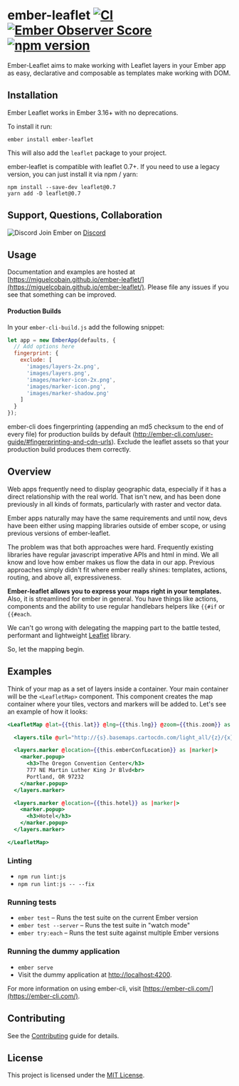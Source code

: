 # ember-leaflet [![CI](https://github.com/miguelcobain/ember-leaflet/workflows/CI/badge.svg)](https://github.com/miguelcobain/ember-leaflet/actions?query=workflow%3ACI) [![Ember Observer Score](http://emberobserver.com/badges/ember-leaflet.svg)](http://emberobserver.com/addons/ember-leaflet) [![npm version](https://badge.fury.io/js/ember-leaflet.svg)](https://badge.fury.io/js/ember-leaflet)

Ember-Leaflet aims to make working with Leaflet layers in your Ember app as easy, declarative and composable as templates make working with DOM.

## Installation

Ember Leaflet works in Ember 3.16+ with no deprecations.

To install it run:

```
ember install ember-leaflet
```

This will also add the `leaflet` package to your project.

ember-leaflet is compatible with leaflet 0.7+. If you need to use a legacy version, you can just install it via npm / yarn:

```
npm install --save-dev leaflet@0.7
yarn add -D leaflet@0.7
```

## Support, Questions, Collaboration

![Discord](https://img.shields.io/discord/480462759797063690.svg?logo=discord) Join Ember on [Discord](https://discord.gg/zT3asNS)

## Usage

Documentation and examples are hosted at [https://miguelcobain.github.io/ember-leaflet/](https://miguelcobain.github.io/ember-leaflet/).
Please file any issues if you see that something can be improved.

#### Production Builds

In your `ember-cli-build.js` add the following snippet:

```js
let app = new EmberApp(defaults, {
  // Add options here
  fingerprint: {
    exclude: [
      'images/layers-2x.png',
      'images/layers.png',
      'images/marker-icon-2x.png',
      'images/marker-icon.png',
      'images/marker-shadow.png'
    ]
  }
});
```

ember-cli does fingerprinting (appending an md5 checksum to the end of every file) for production builds by default (http://ember-cli.com/user-guide/#fingerprinting-and-cdn-urls). Exclude the leaflet assets so that your production build produces them correctly.

## Overview

Web apps frequently need to display geographic data, especially if it has a direct relationship with the real world. That isn't new, and has been done previously in all kinds of formats, particularly with raster and vector data.

Ember apps naturally may have the same requirements and until now, devs have been either using mapping libraries outside of ember scope, or using previous versions of ember-leaflet.

The problem was that both approaches were hard. Frequently existing libraries have regular javascript imperative APIs and html in mind. We all know and love how ember makes us flow the data in our app. Previous approaches simply didn't fit where ember really shines: templates, actions, routing, and above all, expressiveness.

**Ember-leaflet allows you to express your maps right in your templates.** Also, it is streamlined for ember in general. You have things like actions, components and the ability to use regular handlebars helpers like `{{#if` or `{{#each`.

We can't go wrong with delegating the mapping part to the battle tested, performant and lightweight [Leaflet](http://leafletjs.com/) library.

So, let the mapping begin.

## Examples

Think of your map as a set of layers inside a container. Your main container will be the `<LeafletMap>` component. This component creates the map container where your tiles, vectors and markers will be added to. Let's see an example of how it looks:

```hbs
<LeafletMap @lat={{this.lat}} @lng={{this.lng}} @zoom={{this.zoom}} as |layers|>

  <layers.tile @url="http://{s}.basemaps.cartocdn.com/light_all/{z}/{x}/{y}.png" />

  <layers.marker @location={{this.emberConfLocation}} as |marker|>
    <marker.popup>
      <h3>The Oregon Convention Center</h3>
      777 NE Martin Luther King Jr Blvd<br>
      Portland, OR 97232
    </marker.popup>
  </layers.marker>

  <layers.marker @location={{this.hotel}} as |marker|>
    <marker.popup>
      <h3>Hotel</h3>
    </marker.popup>
  </layers.marker>

</LeafletMap>
```

### Linting

- `npm run lint:js`
- `npm run lint:js -- --fix`

### Running tests

- `ember test` – Runs the test suite on the current Ember version
- `ember test --server` – Runs the test suite in "watch mode"
- `ember try:each` – Runs the test suite against multiple Ember versions

### Running the dummy application

- `ember serve`
- Visit the dummy application at [http://localhost:4200](http://localhost:4200).

For more information on using ember-cli, visit [https://ember-cli.com/](https://ember-cli.com/).

## Contributing

See the [Contributing](CONTRIBUTING.md) guide for details.

## License

This project is licensed under the [MIT License](LICENSE.md).

